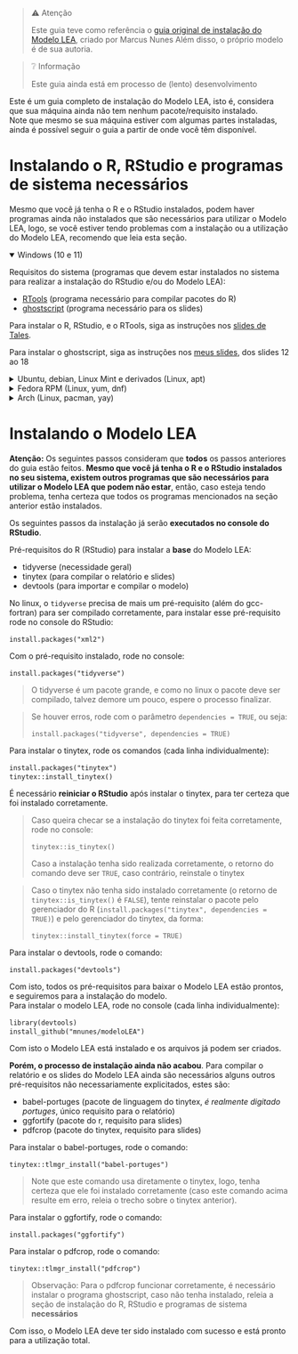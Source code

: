> ⚠️ Atenção
>
> Este guia teve como referência o [guia original de instalação do Modelo LEA](https://github.com/mnunes/modeloLEA), criado por Marcus Nunes
> Além disso, o próprio modelo é de sua autoria.

> ❔ Informação
>
> Este guia ainda está em processo de (lento) desenvolvimento

Este é um guia completo de instalação do Modelo LEA, isto é, considera que sua máquina ainda não tem nenhum pacote/requisito instalado.   
Note que mesmo se sua máquina estiver com algumas partes instaladas, ainda é possível seguir o guia a partir de onde você têm disponível.  

# Instalando o R, RStudio e programas de sistema **necessários**

Mesmo que você já tenha o R e o RStudio instalados, podem haver programas ainda não instalados que são necessários para utilizar o Modelo LEA, logo, se você estiver tendo problemas com a instalação ou a utilização do Modelo LEA, recomendo que leia esta seção.

<details open>
	<summary>Windows (10 e 11)</summary>

Requisitos do sistema (programas que devem estar instalados no sistema para realizar a instalação do RStudio e/ou do Modelo LEA):
- [RTools](https://cran.r-project.org/bin/windows/Rtools/) (programa necessário para compilar pacotes do R)
- [ghostscript](https://ghostscript.com/releases/gsdnld.html) (programa necessário para os slides)

Para instalar o R, RStudio, e o RTools, siga as instruções nos [slides de Tales](source/instalacao_r_rstudio_latex.pdf).

Para instalar o ghostscript, siga as instruções nos [meus slides](source/slides_dia2_modeloLEA.pdf), dos slides 12 ao 18

</details>

<details>
	<summary>Ubuntu, debian, Linux Mint e derivados (Linux, apt)</summary>

> ❔ Informação
>
> ESTA SEÇÃO AINDA ESTÁ SENDO TRABALHADA
  
> ⚠️ Atenção
>
> Com as informações desta seção ainda não é possível instalar o modelo LEA.  
> Não estou tendo sorte tentando instalar via Linux Mint. Logo, esta seção ainda pode mudar gravemente.
  
Para instalar o R, rode no terminal:

```{r}
sudo apt install r-base
```
  
_Note que este comando irá instalar uma versão muito antiga do R, existe uma forma de instalar a mais recente, mas só vou adicionar este comando na próxima versão do guia_  

Para instalar o RStudio, abra [este link](https://posit.co/download/rstudio-desktop/), e baixe a versão de acordo com a sua versão do ubuntu, como sinalizado na imagem:  

![](source/print9.png)

Clique no link correspondente à sua versão do ubuntu, execute o arquivo baixado, e instale o pacote.  

> ❔ Informação
> 
> Para verificar a sua atual versão do ubuntu, rode o comando no terminal:  
> ```{bash}
> cat /etc/upstream-release/lsb-release
> ```
  
</details>

<details>
	<summary>Fedora RPM (Linux, yum, dnf)</summary>

> ❔ Informação
>
> ESTA SEÇÃO AINDA ESTÁ SENDO TRABALHADA

</details>

<details>
	<summary>Arch (Linux, pacman, yay)</summary>
  
Requisitos do sistema (pacotes que devem estar instalados no sistema para realizar a instalação do RStudio e do Modelo LEA):
 - AUR Helper (como o [yay](https://github.com/Jguer/yay), requisito para facilitar sua vida)
 - GCC-Fortran (requisito para compilar as bibliotecas do R)
 - [ghostscript](https://ghostscript.com/releases/gsdnld.html) (pacote do sistema, requisito para os slides)

A instalação do AUR Helper é de conta sua.  

Para instalar o GCC-Fortran, basta rodar no terminal:

```{bash}
sudo pacman -S gcc-fortran
```

Para instalar o ghostscript, rode no terminal:

```{bash}
sudo pacman -S ghostscript
```

Por fim, para instalar o RStudio (e o R), rode no terminal:

```{bash}
yay -S --noconfirm rstudio-desktop-bin
```

> Note que este comando usa o AUR helper yay (citado anteriormente como um dos pré-requisitos), caso você use outro AUR helper ou ainda não tenha instalado, adapte-se propriamente.

Com isto, o R, RStudio e os pacotes de sistema necessários para instalar o Modelo LEA devem ter sido instalados propriamente, agora prossiga para a instalação do Modelo LEA em si.

</details>

# Instalando o Modelo LEA

**Atenção:** Os seguintes passos consideram que **todos** os passos anteriores do guia estão feitos. **Mesmo que você já tenha o R e o RStudio instalados no seu sistema, existem outros programas que são necessários para utilizar o Modelo LEA que podem não estar**, então, caso esteja tendo problema, tenha certeza que todos os programas mencionados na seção anterior estão instalados.

Os seguintes passos da instalação já serão **executados no console do RStudio**.  

Pré-requisitos do R (RStudio) para instalar a **base** do Modelo LEA:
- tidyverse (necessidade geral)
- tinytex (para compilar o relatório e slides)
- devtools (para importar e compilar o modelo)

No linux, o `tidyverse` precisa de mais um pré-requisito (além do gcc-fortran) para ser compilado corretamente, para instalar esse pré-requisito rode no console do RStudio:

```{r}
install.packages("xml2")
```

Com o pré-requisito instalado, rode no console:

```{r}
install.packages("tidyverse")
```

> O tidyverse é um pacote grande, e como no linux o pacote deve ser compilado, talvez demore um pouco, espere o processo finalizar.

> Se houver erros, rode com o parâmetro `dependencies = TRUE`, ou seja:
> 
> ```{r}
> install.packages("tidyverse", dependencies = TRUE)
> ```

Para instalar o tinytex, rode os comandos (cada linha individualmente):

```{r}
install.packages("tinytex")
tinytex::install_tinytex()
```

É necessário **reiniciar o RStudio** após instalar o tinytex, para ter certeza que foi instalado corretamente.  

> Caso queira checar se a instalação do tinytex foi feita corretamente, rode no console:
> ```{r}
> tinytex::is_tinytex()
> ```
> Caso a instalação tenha sido realizada corretamente, o retorno do comando deve ser `TRUE`, caso contrário, reinstale o tinytex

> Caso o tinytex não tenha sido instalado corretamente (o retorno de `tinytex::is_tinytex()` é `FALSE`), tente reinstalar o pacote pelo gerenciador do R (`install.packages("tinytex", dependencies = TRUE)`) e pelo gerenciador do tinytex, da forma:
> ```{r}
> tinytex::install_tinytex(force = TRUE)
> ```

Para instalar o devtools, rode o comando:

```{r}
install.packages("devtools")
```

Com isto, todos os pré-requisitos para baixar o Modelo LEA estão prontos, e seguiremos para a instalação do modelo.  
Para instalar o modelo LEA, rode no console (cada linha individualmente):

```{r}
library(devtools)
install_github("mnunes/modeloLEA")
```

Com isto o Modelo LEA está instalado e os arquivos já podem ser criados.  

**Porém, o processo de instalação ainda não acabou**. Para compilar o relatório e os slides do Modelo LEA ainda são necessários alguns outros pré-requisitos não necessariamente explicitados, estes são:

- babel-portuges (pacote de linguagem do tinytex, _é realmente digitado portuges_, único requisito para o relatório)
- ggfortify (pacote do r, requisito para slides)
- pdfcrop (pacote do tinytex, requisito para slides)

Para instalar o babel-portuges, rode o comando:

```
tinytex::tlmgr_install("babel-portuges")
```

> Note que este comando usa diretamente o tinytex, logo, tenha certeza que ele foi instalado corretamente (caso este comando acima resulte em erro, releia o trecho sobre o tinytex anterior).

Para instalar o ggfortify, rode o comando:

```
install.packages("ggfortify")
```

Para instalar o pdfcrop, rode o comando:

```
tinytex::tlmgr_install("pdfcrop")
```

> Observação: Para o pdfcrop funcionar corretamente, é necessário instalar o programa ghostscript, caso não tenha instalado, releia a seção de instalação do R, RStudio e programas de sistema **necessários**

Com isso, o Modelo LEA deve ter sido instalado com sucesso e está pronto para a utilização total.

